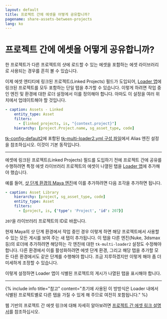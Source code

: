 ```yaml
---
layout: default
title: 프로젝트 간에 에셋을 어떻게 공유합니까?
pagename: share-assets-between-projects
lang: ko
---
```


# 프로젝트 간에 에셋을 어떻게 공유합니까?

한 프로젝트가 다른 프로젝트의 샷에 로드할 수 있는 에셋을 포함하는 에셋 라이브러리로 사용되는 경우를 흔히 볼 수 있습니다.

이제 에셋 엔티티에 링크된 프로젝트(Linked Projects) 필드가 도입되어, [Loader 앱](https://help.autodesk.com/view/SGSUB/KOR/?guid=SG_Supervisor_Artist_sa_integrations_sa_integrations_user_guide_html#the-loader)에 링크된 프로젝트를 모두 포함하는 단일 탭을 추가할 수 있습니다. 이렇게 하려면 작업 중인 엔진 및 환경에 대한 로더 설정에서 이를 정의해야 합니다. 아마도 이 설정을 여러 위치에서 업데이트해야 할 것입니다.

```yaml
- caption: Assets - Linked
    entity_type: Asset
    filters:
      - [linked_projects, is, "{context.project}"]
    hierarchy: [project.Project.name, sg_asset_type, code]
```

[tk-config-default2](https://github.com/shotgunsoftware/tk-config-default2)에 포함된 [tk-multi-loader2.yml 구성 파일](https://github.com/shotgunsoftware/tk-config-default2/blob/a5af14aefbafaec6cf0933db83343f600eb75870/env/includes/settings/tk-multi-loader2.yml#L343-L347)에서 Alias 엔진 설정을 참조하십시오. 이것이 기본 동작입니다.

---

에셋에 링크된 프로젝트(Linked Projects) 필드를 도입하기 전에 프로젝트 간에 공유를 수행하려면 특정 에셋 라이브러리 프로젝트의 에셋이 나열된 탭을 [Loader 앱](https://help.autodesk.com/view/SGSUB/KOR/?guid=SG_Supervisor_Artist_sa_integrations_sa_integrations_user_guide_html#the-loader)에 추가해야 했습니다.

예를 들어, [샷 단계 환경의 Maya 엔진](https://github.com/shotgunsoftware/tk-config-default2/blob/e09236bf4b91a6dd79ca5b3ef1258d0eb0afd871/env/includes/settings/tk-multi-loader2.yml#L122)에 이를 추가하려면 다음 조각을 추가하면 됩니다.

```yaml
- caption: Asset Library
    hierarchy: [project, sg_asset_type, code]
    entity_type: Asset
    filters:
      - [project, is, {'type': 'Project', 'id': 207}]
```

`207`을 라이브러리 프로젝트의 ID로 바꿉니다.

현재 Maya의 샷 단계 환경에서 작업 중인 경우 이렇게 하면 해당 프로젝트에서 사용할 수 있는 모든 게시를 보여 주는 새 탭이 추가됩니다. 이 탭을 다른 엔진(Nuke, 3dsmax 등)의 로더에 추가하려면 해당하는 각 엔진에 대한 `tk-multi-loader2` 설정도 수정해야 합니다. 다른 환경에서 이를 활성화하려면 에셋 단계 환경, 그리고 해당 탭을 추가할 모든 다른 환경에서도 같은 단계를 수행해야 합니다. 조금 지루하겠지만 이렇게 해야 좀 더 미세하게 조정할 수 있습니다.

이렇게 설정하면 Loader 앱이 식별된 프로젝트의 게시가 나열된 탭을 표시해야 합니다.

---

{% include info title="참고" content="초기에 사용된 이 방방식은 Loader 내에서 식별된 프로젝트별로 다른 탭을 가질 수 있게 해 주므로 여전히 포함됩니다." %}

웹 기반의 프로젝트 간 에셋 링크에 대해 자세히 알아보려면 [프로젝트 간 에셋 링크 설명서](https://help.autodesk.com/view/SGSUB/KOR/?guid=SG_Administrator_ar_site_configuration_ar_cross_project_asset_linking_html)를 참조하십시오.
